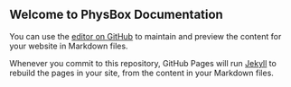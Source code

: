 ## Welcome to PhysBox Documentation

You can use the [editor on GitHub](https://github.com/justvova34/PhysBox/edit/master/index.md) to maintain and preview the content for your website in Markdown files.

Whenever you commit to this repository, GitHub Pages will run [Jekyll](https://jekyllrb.com/) to rebuild the pages in your site, from the content in your Markdown files.
